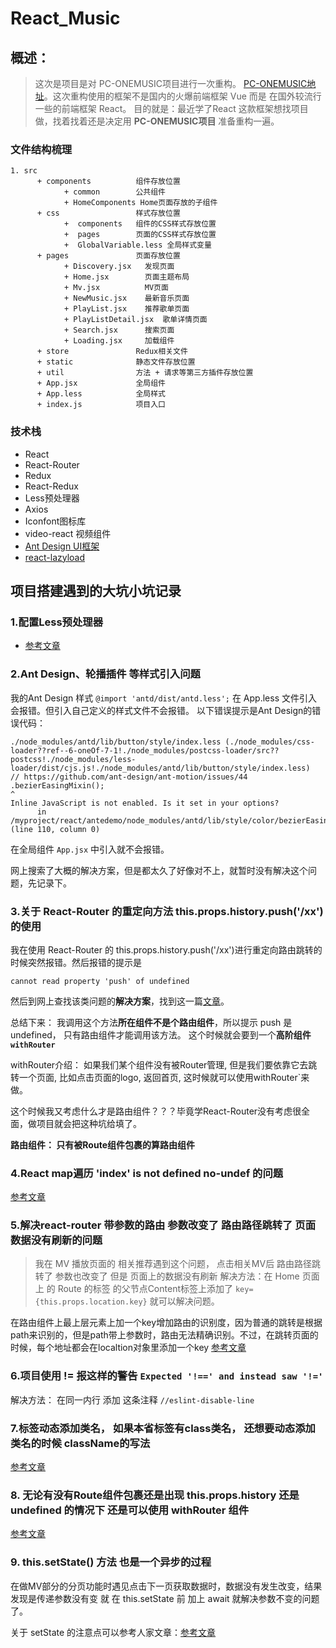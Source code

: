 # React_Music

## 概述：

> 这次是项目是对 PC-ONEMUSIC项目进行一次重构。 [PC-ONEMUSIC地址](https://github.com/flingyp/PC-ONEMUSIC)。这次重构使用的框架不是国内的火爆前端框架 Vue 而是 在国外较流行一些的前端框架 React。 目的就是：最近学了React 这款框架想找项目做，找着找着还是决定用 **PC-ONEMUSIC项目** 准备重构一遍。

### 文件结构梳理
```
1. src
      + components          组件存放位置          
            + common        公共组件
            + HomeComponents Home页面存放的子组件
      + css                 样式存放位置
            +  components   组件的CSS样式存放位置
            +  pages        页面的CSS样式存放位置
            +  GlobalVariable.less 全局样式变量
      + pages               页面存放位置
            + Discovery.jsx   发现页面
            + Home.jsx        页面主题布局
            + Mv.jsx          MV页面
            + NewMusic.jsx    最新音乐页面
            + PlayList.jsx    推荐歌单页面
            + PlayListDetail.jsx  歌单详情页面
            + Search.jsx      搜索页面
            + Loading.jsx     加载组件
      + store               Redux相关文件  
      + static              静态文件存放位置
      + util                方法 + 请求等第三方插件存放位置
      + App.jsx             全局组件
      + App.less            全局样式
      + index.js            项目入口
```

### 技术栈

+ React
+ React-Router
+ Redux
+ React-Redux
+ Less预处理器
+ Axios
+ Iconfont图标库
+ video-react 视频组件
+ [Ant Design UI框架](https://ant.design/docs/react/introduce-cn)
+ [react-lazyload](https://github.com/twobin/react-lazyload)


## 项目搭建遇到的大坑小坑记录

### 1.配置Less预处理器

+ [参考文章](https://www.jianshu.com/p/87ecc24447c0)


### 2.Ant Design、轮播插件 等样式引入问题

我的Ant Design 样式 `@import 'antd/dist/antd.less';` 在 App.less 文件引入 会报错。但引入自己定义的样式文件不会报错。 
以下错误提示是Ant Design的错误代码：

```
./node_modules/antd/lib/button/style/index.less (./node_modules/css-loader??ref--6-oneOf-7-1!./node_modules/postcss-loader/src??postcss!./node_modules/less-loader/dist/cjs.js!./node_modules/antd/lib/button/style/index.less)
// https://github.com/ant-design/ant-motion/issues/44
.bezierEasingMixin();
^
Inline JavaScript is not enabled. Is it set in your options?
      in /myproject/react/antedemo/node_modules/antd/lib/style/color/bezierEasing.less (line 110, column 0)
```

在全局组件 `App.jsx` 中引入就不会报错。

网上搜索了大概的解决方案，但是都太久了好像对不上，就暂时没有解决这个问题，先记录下。

### 3.关于 React-Router 的重定向方法 this.props.history.push('/xx') 的使用

我在使用 React-Router 的 this.props.history.push('/xx')进行重定向路由跳转的时候突然报错。然后报错的提示是

`cannot read property 'push' of undefined`

然后到网上查找该类问题的**解决方案**，找到这一篇[文章](https://segmentfault.com/a/1190000022272003)。

总结下来： 我调用这个方法**所在组件不是个路由组件**，所以提示 push 是 undefined， 只有路由组件才能调用该方法。 这个时候就会要到一个**高阶组件 `withRouter`**

withRouter介绍： 如果我们某个组件没有被Router管理, 但是我们要依靠它去跳转一个页面, 比如点击页面的logo, 返回首页, 这时候就可以使用withRouter`来做。

这个时候我又考虑什么才是路由组件？？？毕竟学React-Router没有考虑很全面，做项目就会把这种坑给填了。

**路由组件： 只有被Route组件包裹的算路由组件**

### 4.React map遍历 'index' is not defined no-undef 的问题

[参考文章](https://blog.csdn.net/YAOYU007/article/details/82177577)


### 5.解决react-router 带参数的路由 参数改变了 路由路径跳转了 页面数据没有刷新的问题

> 我在 MV 播放页面的 相关推荐遇到这个问题， 点击相关MV后 路由路径跳转了 参数也改变了 但是 页面上的数据没有刷新
解决方法：在 Home 页面上 的  Route 的标签 的父节点Content标签上添加了  `key={this.props.location.key}` 就可以解决问题。

在路由组件上最上层元素上加一个key增加路由的识别度，因为普通的跳转是根据path来识别的，但是path带上参数时，路由无法精确识别。不过，在跳转页面的时候，每个地址都会在localtion对象里添加一个key
[参考文章](https://blog.csdn.net/qq_36990322/article/details/89671289)


### 6.项目使用 != 报这样的警告 `Expected '!==' and instead saw '!='` 

解决方法： 在同一内行 添加 这条注释 `//eslint-disable-line`


### 7.标签动态添加类名， 如果本省标签有class类名， 还想要动态添加类名的时候  className的写法

[参考文章](https://blog.csdn.net/Anne_01/article/details/84953103) 


### 8. 无论有没有Route组件包裹还是出现 this.props.history 还是 undefined 的情况下 还是可以使用  withRouter 组件

[参考文章](https://www.jianshu.com/p/704b773b54fb)


### 9. this.setState() 方法  也是一个异步的过程 

在做MV部分的分页功能时遇见点击下一页获取数据时，数据没有发生改变，结果发现是传递参数没有变 就 在 this.setState 前 加上 await 就解决参数不变的问题了。

关于 setState 的注意点可以参考人家文章：[参考文章](https://www.jianshu.com/p/a883552c67de)
